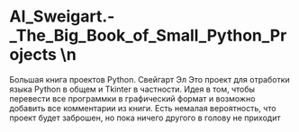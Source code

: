 # Al_Sweigart.-_The_Big_Book_of_Small_Python_Projects \n
Большая книга проектов Python. Свейгарт Эл
Это проект для отработки языка Python в общем и Tkinter  в частности.
Идея в том, чтобы перевести все программки в графический формат и возможно добавить все комментарии из книги.
Есть немалая вероятность, что проект будет заброшен, но пока ничего другого в голову не приходит

